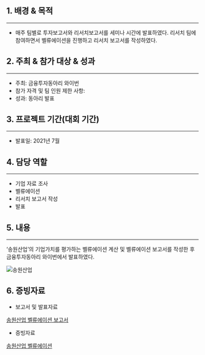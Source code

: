 ## 1. 배경 & 목적

---

- 매주 팀별로 투자보고서와 리서치보고서를 세미나 시간에 발표하였다. 리서치 팀에 참여하면서 벨류에이션을 진행하고 리서치 보고서를 작성하였다.

## 2. 주최 & 참가 대상 & 성과

---

- 주최: 금융투자동아리 와이번
- 참가 자격 및 팀 인원 제한 사항:
- 성과: 동아리 발표

## 3. 프로젝트 기간(대회 기간)

---

- 발표일: 2021년 7월

## 4. 담당 역할

---

- 기업 자료 조사
- 벨류에이션
- 리서치 보고서 작성
- 발표

## 5. 내용

---

‘송원산업’의 기업가치를 평가하는 벨류에이션 계산 및 벨류에이션 보고서를 작성한 후 금융투자동아리 와이번에서 발표하였다.

![송원산업](https://github.com/Gayeon6423/Project/assets/113704015/108e6221-431d-448e-9b20-f7e28f88dda0)

## 6. 증빙자료

- 보고서 및 발표자료

[송원산업 벨류에이션 보고서](https://docs.google.com/document/d/1RbMAsADp5jIzjzi_mhynTveRAxdaq6zc/edit?usp=sharing&ouid=109060680601725630686&rtpof=true&sd=true)

- 증빙자료

[송원산업 벨류에이션](https://docs.google.com/spreadsheets/d/1dTMVuD8ZN8L_iTMWCtLwuuFap2jpI3c2/edit?usp=sharing&ouid=109060680601725630686&rtpof=true&sd=true)
